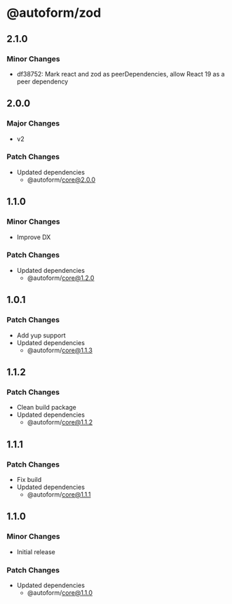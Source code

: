 # @autoform/zod

## 2.1.0

### Minor Changes

- df38752: Mark react and zod as peerDependencies, allow React 19 as a peer dependency

## 2.0.0

### Major Changes

- v2

### Patch Changes

- Updated dependencies
  - @autoform/core@2.0.0

## 1.1.0

### Minor Changes

- Improve DX

### Patch Changes

- Updated dependencies
  - @autoform/core@1.2.0

## 1.0.1

### Patch Changes

- Add yup support
- Updated dependencies
  - @autoform/core@1.1.3

## 1.1.2

### Patch Changes

- Clean build package
- Updated dependencies
  - @autoform/core@1.1.2

## 1.1.1

### Patch Changes

- Fix build
- Updated dependencies
  - @autoform/core@1.1.1

## 1.1.0

### Minor Changes

- Initial release

### Patch Changes

- Updated dependencies
  - @autoform/core@1.1.0

